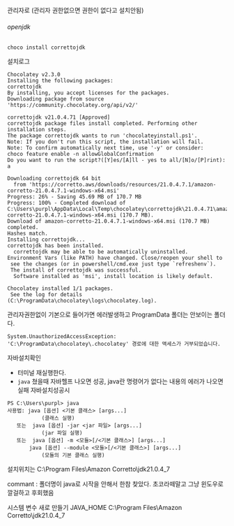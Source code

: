 관리자로 (관리자 권한없으면 권한이 없다고 설치안됨)
###### openjdk
```
choco install correttojdk
```

설치로그
```
Chocolatey v2.3.0
Installing the following packages:
correttojdk
By installing, you accept licenses for the packages.
Downloading package from source 'https://community.chocolatey.org/api/v2/'

correttojdk v21.0.4.71 [Approved]
correttojdk package files install completed. Performing other installation steps.
The package correttojdk wants to run 'chocolateyinstall.ps1'.
Note: If you don't run this script, the installation will fail.
Note: To confirm automatically next time, use '-y' or consider:
choco feature enable -n allowGlobalConfirmation
Do you want to run the script?([Y]es/[A]ll - yes to all/[N]o/[P]rint): a

Downloading correttojdk 64 bit
  from 'https://corretto.aws/downloads/resources/21.0.4.7.1/amazon-corretto-21.0.4.7.1-windows-x64.msi'
Progress: 26% - Saving 45.69 MB of 170.7 MB                                                                                                                                                                                                     Progress: 100% - Completed download of C:\Users\purpl\AppData\Local\Temp\chocolatey\correttojdk\21.0.4.71\amazon-corretto-21.0.4.7.1-windows-x64.msi (170.7 MB).
Download of amazon-corretto-21.0.4.7.1-windows-x64.msi (170.7 MB) completed.
Hashes match.
Installing correttojdk...
correttojdk has been installed.
  correttojdk may be able to be automatically uninstalled.
Environment Vars (like PATH) have changed. Close/reopen your shell to
 see the changes (or in powershell/cmd.exe just type `refreshenv`).
 The install of correttojdk was successful.
  Software installed as 'msi', install location is likely default.

Chocolatey installed 1/1 packages.
 See the log for details (C:\ProgramData\chocolatey\logs\chocolatey.log).
```

관리자권한없이 기본으로 들어가면 에러발생하고 ProgramData 폴더는 안보이는 폴더다.
```
System.UnauthorizedAccessException: 'C:\ProgramData\chocolatey\.chocolatey' 경로에 대한 액세스가 거부되었습니다.
```

자바설치확인
- 터미널 재실행한다.
- `java` 쳤을때 자바헬프 나오면 성공, java란 명령어가 없다는 내용의 에러가 나오면 실패
자바설치성공시
```
PS C:\Users\purpl> java
사용법: java [옵션] <기본 클래스> [args...]
           (클래스 실행)
   또는  java [옵션] -jar <jar 파일> [args...]
           (jar 파일 실행)
   또는  java [옵션] -m <모듈>[/<기본 클래스>] [args...]
       java [옵션] --module <모듈>[/<기본 클래스>] [args...]
           (모듈의 기본 클래스 실행)
```
설치위치는
C:\Program Files\Amazon Corretto\jdk21.0.4_7

commant : 폴더명이 java로 시작을 안해서 한참 찾았다. 초코라떼말고 그냥 윈도우로 깔걸하고 후회했음

시스템 변수 새로 만들기
JAVA_HOME  C:\Program Files\Amazon Corretto\jdk21.0.4_7

